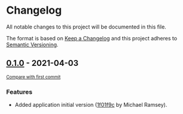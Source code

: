 # Changelog
All notable changes to this project will be documented in this file.

The format is based on [Keep a Changelog](http://keepachangelog.com/en/1.0.0/)
and this project adheres to [Semantic Versioning](http://semver.org/spec/v2.0.0.html).

<!-- insertion marker -->
## [0.1.0](https://gitlab.com/mikeramsey/qvpnstatus/tags/0.1.0) - 2021-04-03

<small>[Compare with first commit](https://gitlab.com/mikeramsey/qvpnstatus/compare/1f01f9cae6d9ce69e7dccfd2a374cb07a315a4c2...0.1.0)</small>

### Features
- Added application initial version ([1f01f9c](https://gitlab.com/mikeramsey/qvpnstatus/commit/1f01f9cae6d9ce69e7dccfd2a374cb07a315a4c2) by Michael Ramsey).
